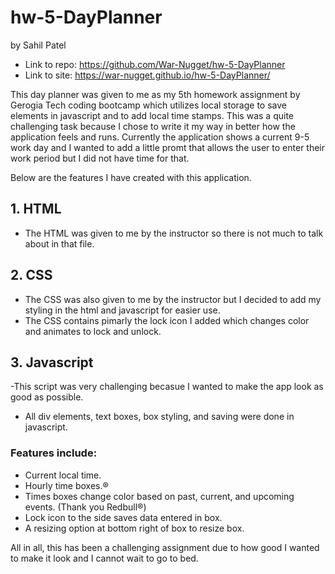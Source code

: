 # hw-5-DayPlanner
by Sahil Patel

- Link to repo:  https://github.com/War-Nugget/hw-5-DayPlanner
- Link to site: https://war-nugget.github.io/hw-5-DayPlanner/

This day planner was given to me as my 5th homework assignment by Gerogia Tech coding bootcamp which utilizes local storage to save elements in javascript and to add local time stamps. This was a quite challenging task because I chose to write it my way in better how the application feels and runs. Currently the application shows a current 9-5 work day and I wanted to add a little promt that allows the user to enter their work period but I did not have time for that.

Below are the features I have created with this application.

## 1. HTML
- The HTML was given to me by the instructor so there is not much to talk about in that file.

## 2. CSS 
- The CSS was also given to me by the instructor but I decided to add my styling in the html and javascript for easier use.
- The CSS contains pimarly the lock icon I added which changes color and animates to lock and unlock.

## 3. Javascript
-This script was very challenging becasue I wanted to make the app look as good as possible.
- All div elements, text boxes, box styling, and saving were done in javascript.

### Features include:
- Current local time.
- Hourly time boxes.®
- Times boxes change color based on past, current, and upcoming events. (Thank you Redbull®)
- Lock icon to the side saves data entered in box.
- A resizing option at bottom right of box to resize box.

All in all, this has been a challenging assignment due to how good I wanted to make it look and I cannot wait to go to bed. 
